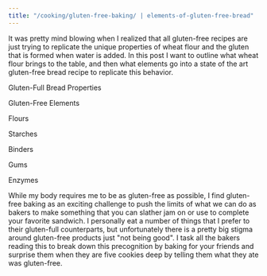 ```yaml
---
title: "/cooking/gluten-free-baking/ | elements-of-gluten-free-bread"
---
```


It was pretty mind blowing when I realized that all gluten-free recipes are just trying to replicate the unique properties of wheat flour and the gluten that is formed when water is added. In this post I want to outline what wheat flour brings to the table, and then what elements go into a state of the art gluten-free bread recipe to replicate this behavior.

Gluten-Full Bread Properties

Gluten-Free Elements

Flours

Starches

Binders

Gums

Enzymes

While my body requires me to be as gluten-free as possible, I find gluten-free baking as an exciting challenge to push the limits of what we can do as bakers to make something that you can slather jam on or use to complete your favorite sandwich. I personally eat a number of things that I prefer to their gluten-full counterparts, but unfortunately there is a pretty big stigma around gluten-free products just "not being good". I task all the bakers reading this to break down this precognition by baking for your friends and surprise them when they are five cookies deep by telling them what they ate was gluten-free.